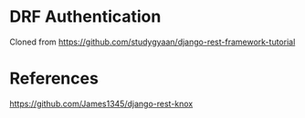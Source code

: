 # DRF Authentication

Cloned from https://github.com/studygyaan/django-rest-framework-tutorial

# References

https://github.com/James1345/django-rest-knox